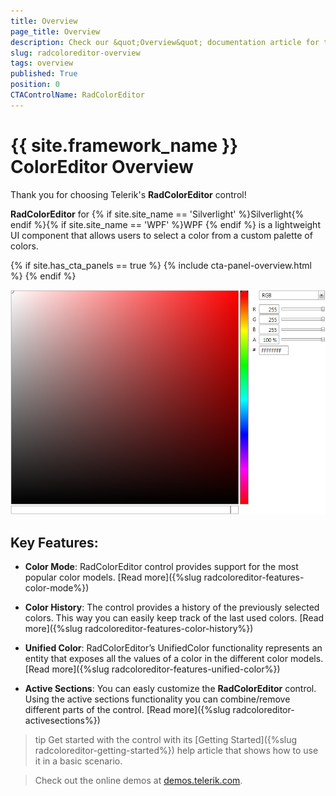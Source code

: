 ```yaml
---
title: Overview
page_title: Overview
description: Check our &quot;Overview&quot; documentation article for the RadColorEditor {{ site.framework_name }} control.
slug: radcoloreditor-overview
tags: overview
published: True
position: 0
CTAControlName: RadColorEditor
---
```


# {{ site.framework_name }} ColorEditor Overview

Thank you for choosing Telerik's __RadColorEditor__ control! 

__RadColorEditor__ for {% if site.site_name == 'Silverlight' %}Silverlight{% endif %}{% if site.site_name == 'WPF' %}WPF {% endif %} is a lightweight UI component that allows users to select a color from a custom palette of colors.

{% if site.has_cta_panels == true %}
{% include cta-panel-overview.html %}
{% endif %}

![radcoloreditor-overview](images/radcoloreditor-overview.png)
## Key Features:

* __Color Mode__: RadColorEditor control provides support for the most popular color models. [Read more]({%slug radcoloreditor-features-color-mode%})

* __Color History__: The control provides a history of the previously selected colors. This way you can easily keep track of the last used colors. [Read more]({%slug radcoloreditor-features-color-history%})

* __Unified Color__: RadColorEditor’s UnifiedColor functionality represents an entity that exposes all the values of a color in the different color models. [Read more]({%slug radcoloreditor-features-unified-color%})

* __Active Sections__: You can easly customize the __RadColorEditor__ control. Using the active sections functionality you can combine/remove different parts of the control. [Read more]({%slug radcoloreditor-activesections%})

>tip Get started with the control with its [Getting Started]({%slug radcoloreditor-getting-started%}) help article that shows how to use it in a basic scenario.

>Check out the online demos at [demos.telerik.com](https://demos.telerik.com/wpf/).

